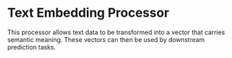 # Text Embedding Processor

This processor allows text data to be transformed into a vector that carries semantic meaning. These vectors can then be used by downstream prediction tasks.
